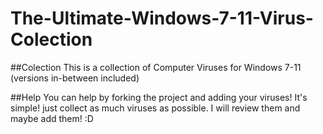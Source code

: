 # The-Ultimate-Windows-7-11-Virus-Colection
##Colection
This is a collection of Computer Viruses for Windows 7-11 (versions in-between included)

##Help
You can help by forking the project and adding your viruses!
It's simple! just collect as much viruses as possible.
I will review them and maybe add them! :D
